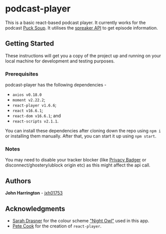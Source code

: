 # podcast-player

This is a basic react-based podcast player. It currently works for the podcast [Puck Soup](https://www.pucksoup.com/). It utilises the [spreaker API](https://developers.spreaker.com/api/) to get episode information.

## Getting Started

These instructions will get you a copy of the project up and running on your local machine for development and testing purposes.

### Prerequisites

podcast-player has the following dependencies -

- `axios v0.18.0`
- `moment v2.22.2`;
- `react-player v1.6.6`;
- `react v16.6.1`;
- `react-dom v16.6.1`; and
- `react-scripts v2.1.1`.

You can install these dependencies after cloning down the repo using `npm i` or installing them manually. After that, you can start it up using `npm start`.

### Notes

You may need to disable your tracker blocker (like [Privacy Badger](https://www.eff.org/privacybadger/) or disconnect/ghostery/ublock origin etc) as this might affect the api call.

## Authors

**John Harrington** - [jxh01753](https://github.com/jxh01753)

## Acknowledgments

- [Sarah Drasner](https://twitter.com/sarah_edo) for the colour scheme ["Night Owl"](https://marketplace.visualstudio.com/items?itemName=sdras.night-owl) used in this app.
- [Pete Cook](https://github.com/CookPete/react-player) for the creation of `react-player`.
